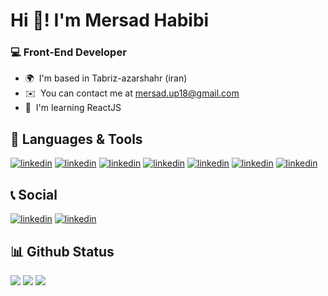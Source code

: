 # Hi 👋! I'm Mersad Habibi

### 💻 Front-End Developer

- 🌍  I'm based in Tabriz-azarshahr (iran)
- ✉️  You can contact me at [mersad.up18@gmail.com](mailto:mersad.up18@gmail.com)
- 🧠  I'm learning ReactJS

## 🧰 Languages & Tools

[![linkedin](https://img.shields.io/badge/HTML5-E34F26?style=for-the-badge&logo=html5&logoColor=white)](https://t.me/Alphaa_codee)
[![linkedin](https://img.shields.io/badge/css3-1572B6?style=for-the-badge&logo=css3&logoColor=white)](https://t.me/Alphaa_codee)
[![linkedin](https://img.shields.io/badge/Tailwindcss-38B2AC?style=for-the-badge&logo=tailwindcss&logoColor=white)](https://t.me/Alphaa_codee)
[![linkedin](https://img.shields.io/badge/javascript-323330?style=for-the-badge&logo=javascript&logoColor=F7DF1E)](https://t.me/Alphaa_codee)
[![linkedin](https://img.shields.io/badge/Vite-FFD830?style=for-the-badge&logo=vite&logoColor=8F6EFE)](https://t.me/Alphaa_codee)
[![linkedin](https://img.shields.io/badge/axios-671DDF?style=for-the-badge&logo=axios&logoColor=white)](https://t.me/Alphaa_codee)
[![linkedin](https://img.shields.io/badge/swiper-0080FF?style=for-the-badge&logo=swiper&logoColor=white)](https://t.me/Alphaa_codee)

## 📞 Social

[![linkedin](https://img.shields.io/badge/instagram-d62976?style=for-the-badge&logo=instagram&logoColor=white)](https://instagram.com/_xmersadx_?igshid=M2RkZGJiMzhjOQ==)
[![linkedin](https://img.shields.io/badge/telegram-blue?style=for-the-badge&logo=telegram&logoColor=white)](https://t.me/Alphaa_codee)

## 📊 Github Status

  <img src="https://github-profile-trophy.vercel.app/?username=MersadHabibi&theme=tokyonight" />
  <img src="https://github-readme-stats.vercel.app/api?username=MersadHabibi&show_icons=true&theme=tokyonight" />
  <img src="https://github-readme-stats.vercel.app/api/top-langs/?username=MersadHabibi&theme=tokyonight" />
